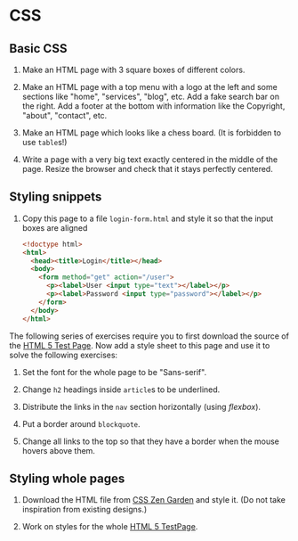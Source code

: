 CSS
===

Basic CSS
---------

1. Make an HTML page with 3 square boxes of different colors.

2. Make an HTML page with a top menu with a logo at the left and some sections
   like "home", "services", "blog", etc. Add a fake search bar on the right. Add
   a footer at the bottom with information like the Copyright, "about",
   "contact", etc.

3. Make an HTML page which looks like a chess board. (It is forbidden to use ``table``s!)

4. Write a page with a very big text exactly centered in the middle of the page.
   Resize the browser and check that it stays perfectly centered.



Styling snippets
----------------

1. Copy this page to a file ``login-form.html`` and style it so that the input boxes are aligned
   ```html
   <!doctype html>
   <html>
     <head><title>Login</title></head>
     <body>
       <form method="get" action="/user">
         <p><label>User <input type="text"></label></p>
         <p><label>Password <input type="password"></label></p>
       </form>    
     </body>
   </html>
   ```

The following series of exercises require you to first download the source of
the [HTML 5 Test Page](https://cbracco.github.io/html5-test-page/). Now add a
style sheet to this page and use it to solve the following exercises:

1. Set the font for the whole page to be "Sans-serif".

2. Change ``h2`` headings inside ``article``s to be underlined.

3. Distribute the links in the ``nav`` section horizontally (using *flexbox*).

4. Put a border around ``blockquote``.

5. Change all links to the top so that they have a border when the mouse hovers
   above them.



Styling whole pages
-------------------

1. Download the HTML file from [CSS Zen Garden](http://csszengarden.com) and
   style it. (Do not take inspiration from existing designs.)

2. Work on styles for the whole 
   [HTML 5 TestPage](https://cbracco.github.io/html5-test-page/).